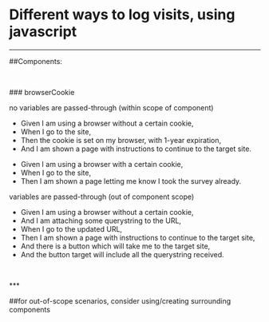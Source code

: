 # Different ways to log visits, using javascript

***
##Components:
<p>&nbsp;</p>
### browserCookie

no variables are passed-through (within scope of component)

- Given I am using a browser without a certain cookie,
- When I go to the site,
- Then the cookie is set on my browser, with 1-year expiration,
- And I am shown a page with instructions to continue to the target site.
<ul>
  <li>Given I am using a browser with a certain cookie,</li>
  <li>When I go to the site,</li>
  <li>Then I am shown a page letting me know I took the survey already.</li>
</ul>
variables are passed-through (out of component scope)

- Given I am using a browser without a certain cookie,
- And I am attaching some querystring to the URL,
- When I go to the updated URL,
- Then I am shown a page with instructions to continue to the target site,
- And there is a button which will take me to the target site,
- And the button target will include all the querystring received.
<p>&nbsp;</p>
***

##for out-of-scope scenarios, consider using/creating surrounding components